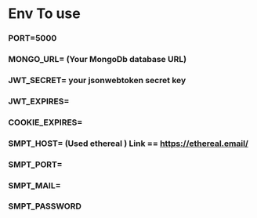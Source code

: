 
# Env To use

### PORT=5000

### MONGO_URL= (Your MongoDb database URL)

### JWT_SECRET= your jsonwebtoken secret key

### JWT_EXPIRES=

### COOKIE_EXPIRES= 

### SMPT_HOST= (Used ethereal ) Link == https://ethereal.email/

### SMPT_PORT=

### SMPT_MAIL=

### SMPT_PASSWORD
